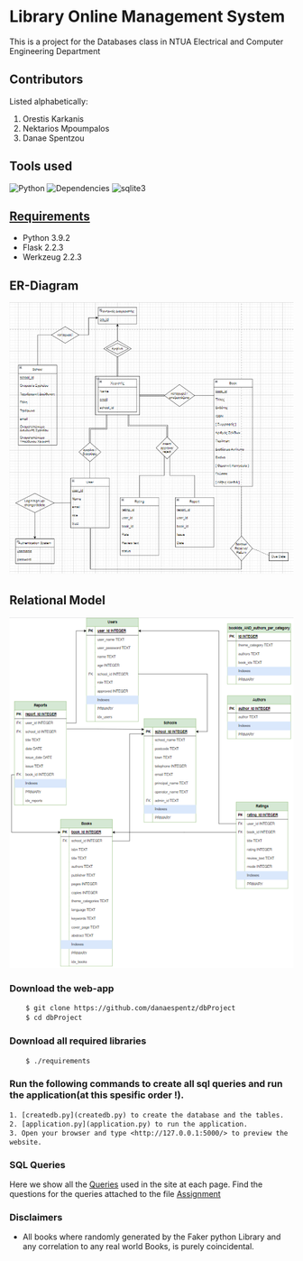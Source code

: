 # Library Online Management System
This is a project for the Databases class in NTUA Electrical and Computer Engineering Department 

## Contributors
Listed alphabetically:
1. Orestis Karkanis 
1. Nektarios Mpoumpalos 
1. Danae Spentzou 

## Tools used
![Python](https://img.shields.io/badge/python-v3.9.2+-red)
![Dependencies](https://img.shields.io/badge/flask-v2.2.3-blue)
![sqlite3](https://img.shields.io/badge/sqlite3-v3.19.3-yellow)

## [Requirements](https://github.com/danaespentz/dbProject/requirements)
- Python 3.9.2
- Flask 2.2.3
- Werkzeug 2.2.3

## ER-Diagram

![](https://github.com/danaespentz/dbProject/blob/main/static/ERdiagram.jpg)

## Relational Model

![](https://github.com/danaespentz/dbProject/blob/main/static/relationalDiagram.jpg)

### Download the web-app 

```bash
	$ git clone https://github.com/danaespentz/dbProject
	$ cd dbProject
```
### Download all required libraries

```bash
	$ ./requirements
```

### Run the following commands to create all sql queries and run the application(at this spesific order !).

	1. [createdb.py](createdb.py) to create the database and the tables.
	2. [application.py](application.py) to run the application. 
	3. Open your browser and type <http://127.0.0.1:5000/> to preview the website.


### SQL Queries

Here we show all the [Queries](SQL/) used in the site at each page.
Find the questions for the queries attached to the file [Assignment](Docs/assignment.pdf)



### Disclaimers
- All books where randomly generated by the Faker python Library and any correlation to any real world Books, is purely coincidental.
